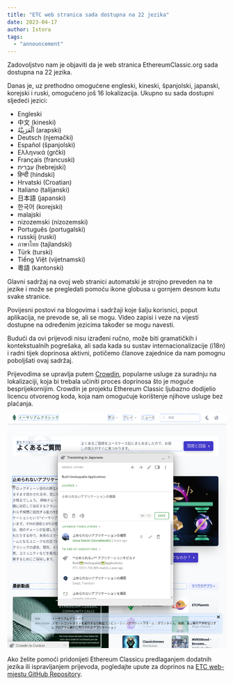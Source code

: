 ```yaml
---
title: "ETC web stranica sada dostupna na 22 jezika"
date: 2023-04-17
author: Istora
tags:
  - "announcement"
---
```


Zadovoljstvo nam je objaviti da je web stranica EthereumClassic.org sada dostupna na 22 jezika.

Danas je, uz prethodno omogućene engleski, kineski, španjolski, japanski, korejski i ruski, omogućeno još 16 lokalizacija. Ukupno su sada dostupni sljedeći jezici:

- Engleski
- 中文 (kineski)
- اَلْعَرَبِيَّةُ (arapski)
- Deutsch (njemački)
- Español (španjolski)
- Ελληνικά (grčki)
- Français (francuski)
- עִבְרִית (hebrejski)
- हिन्दी (hindski)
- Hrvatski (Croatian)
- Italiano (talijanski)
- 日本語 (japanski)
- 한국어 (korejski)
- malajski
- nizozemski (nizozemski)
- Português (portugalski)
- russkij (ruski)
- ภาษาไทย (tajlandski)
- Türk (turski)
- Tiếng Việt (vijetnamski)
- 粵語 (kantonski)

Glavni sadržaj na ovoj web stranici automatski je strojno preveden na te jezike i može se pregledati pomoću ikone globusa u gornjem desnom kutu svake stranice.

Povijesni postovi na blogovima i sadržaji koje šalju korisnici, poput aplikacija, ne prevode se, ali se mogu. Video zapisi i veze na vijesti dostupne na određenim jezicima također se mogu navesti.

Budući da ovi prijevodi nisu izrađeni ručno, može biti gramatičkih i kontekstualnih pogrešaka, ali sada kada su sustav internacionalizacije (i18n) i radni tijek doprinosa aktivni, potičemo članove zajednice da nam pomognu poboljšati ovaj sadržaj.

Prijevodima se upravlja putem [Crowdin](https://crowdin.com), popularne usluge za suradnju na lokalizaciji, koja bi trebala učiniti proces doprinosa što je moguće besprijekornijim. Crowdin je projektu Ethereum Classic ljubazno dodijelio licencu otvorenog koda, koja nam omogućuje korištenje njihove usluge bez plaćanja.

![Snimka zaslona ugrađenog uređivača Crowdin](./crowdin.png)

Ako želite pomoći pridonijeti Ethereum Classicu predlaganjem dodatnih jezika ili ispravljanjem prijevoda, pogledajte upute za doprinos na [ETC web-mjestu GitHub Repository](https://github.com/ethereumclassic/ethereumclassic.github.io).